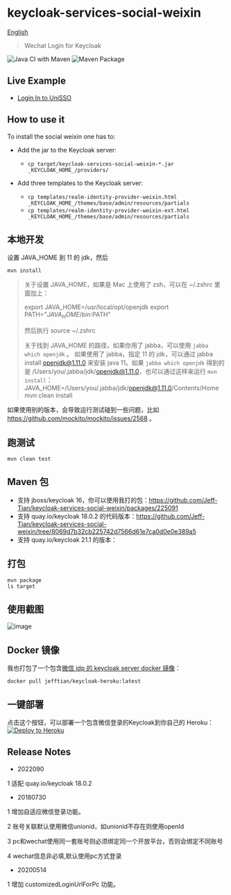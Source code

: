 # keycloak-services-social-weixin

[English](README_en-US.md)

> Wechat Login for Keycloak

![Java CI with Maven](https://github.com/Jeff-Tian/keycloak-services-social-weixin/workflows/Java%20CI%20with%20Maven/badge.svg)
![Maven Package](https://github.com/Jeff-Tian/keycloak-services-social-weixin/workflows/Maven%20Package/badge.svg)

## Live Example

- [Login In to UniSSO](https://keycloak.jiwai.win/auth/realms/UniHeart/protocol/openid-connect/auth?response_type=code&redirect_uri=http%3A%2F%2Fsso.jiwai.win%2Fkeycloak%2Flogin&client_id=UniHeart-Client-Local-3000)

## How to use it

To install the social weixin one has to:

* Add the jar to the Keycloak server:
    * `cp target/keycloak-services-social-weixin-*.jar _KEYCLOAK_HOME_/providers/`

* Add three templates to the Keycloak server:
    * `cp templates/realm-identity-provider-weixin.html _KEYCLOAK_HOME_/themes/base/admin/resources/partials`
    * `cp templates/realm-identity-provider-weixin-ext.html _KEYCLOAK_HOME_/themes/base/admin/resources/partials`

## 本地开发

设置 JAVA_HOME 到 11 的 jdk，然后

```shell script
mvn install
```

> 关于设置 JAVA_HOME，如果是 Mac 上使用了 zsh，可以在 ~/.zshrc 里面加上：
>
> export JAVA_HOME=/usr/local/opt/openjdk
> export PATH="${JAVA_HOME}/bin:$PATH"
>
> 然后执行 source ~/.zshrc
>
> 关于找到 JAVA_HOME 的路径，如果你用了 jabba，可以使用 `jabba which openjdk` 。
> 如果使用了 jabba，指定 11 的 jdk，可以通过
> jabba install openjdk@1.11.0
> 来安装 java 11。如果 `jabba which openjdk` 得到的是 /Users/you/.jabba/jdk/openjdk@1.11.0，也可以通过这样来运行 `mvn install`：
> JAVA_HOME=/Users/you/.jabba/jdk/openjdk@1.11.0/Contents/Home mvn clean install

如果使用别的版本，会导致运行测试碰到一些问题，比如 https://github.com/mockito/mockito/issues/2568 。

## 跑测试

```shell script
mvn clean test
```

## Maven 包

- 支持 jboss/keycloak 16，你可以使用我打的包：https://github.com/Jeff-Tian/keycloak-services-social-weixin/packages/225091
- 支持 quay.io/keycloak 18.0.2 的代码版本：https://github.com/Jeff-Tian/keycloak-services-social-weixin/tree/8069d7b32cb225742d7566d61e7ca0d0e0e389a5
- 支持 quay.io/keycloak 21.1 的版本：

## 打包

```shell
mvn package
ls target
```

## 使用截图

![image](https://user-images.githubusercontent.com/3367820/82117152-fdfd0300-97a0-11ea-8e10-02c9d9838a0a.png)

## Docker 镜像

我也打包了一个包含[微信 idp 的 keycloak server docker 镜像](https://hub.docker.com/repository/docker/jefftian/keycloak-heroku)：

```shell script
docker pull jefftian/keycloak-heroku:latest
```

## 一键部署

点击这个按钮，可以部署一个包含微信登录的Keycloak到你自己的 Heroku：
[![Deploy to Heroku](https://www.herokucdn.com/deploy/button.svg)](https://dashboard.heroku.com/new?button-url=https%3A%2F%2Fgithub.com%2FJeff-Tian%2Fkeycloak-heroku&template=https%3A%2F%2Fgithub.com%2FJeff-Tian%2Fkeycloak-heroku)

## Release Notes

* 2022090

1 适配 quay.io/keycloak 18.0.2

* 20180730

1 增加自适应微信登录功能。

2 账号关联默认使用微信unionid，如unionid不存在则使用openId

3 pc和wechat使用同一套账号则必须绑定同一个开放平台，否则会绑定不同账号

4 wechat信息非必填,默认使用pc方式登录

* 20200514

1 增加 customizedLoginUrlForPc 功能。

